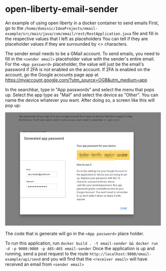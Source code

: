 # open-liberty-email-sender
An example of using open liberty in a docker container to send emails
First, go to the `/home/dominic/IdeaProjects/email-example/src/main/java/com/email/rest/RestApplication.java` file and fill in the respective values that I left as placeholders
You can tell if they are placeholder values if they are surrounded by <> characters.

The sender email needs to be a GMail account. To send emails, you need to fill in the `<sender email>` placeholder 
value with the sender's entire email. For the `<App password>` placeholder, the value will just be the email's
password if 2FA is not enabled on the account. If 2FA is enabled on the account, go the Google acocunts page app at
https://myaccount.google.com/?utm_source=OGB&utm_medium=app

In the searchbar, type in "App passwords" and select the menu that pops up. Select the app type as "Mail" and select the
device as "Other". You can name the device whatever you want. After doing so, a screen like this will pop up:


![img.png](img.png)

The code that is generate will go in the `<App password>` place holder.

To run this application, run `docker build . -t email-sender && docker run -d -p 9080:9080 -p 465:465 email-sender`
Once the application is up and running, send a post request to the route `http://localhost:9080/email-example/api/send`
and you will find that the `<receiver email>` will have received an email from `<sender email>`